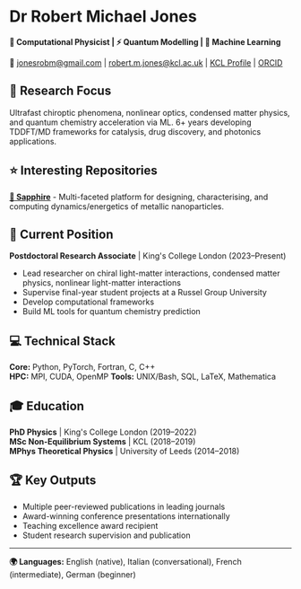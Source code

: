 # Dr Robert Michael Jones
**🔬 Computational Physicist | ⚡ Quantum Modelling | 🤖 Machine Learning**

📧 [jonesrobm@gmail.com](mailto:jonesrobm@gmail.com) | [robert.m.jones@kcl.ac.uk](mailto:robert.m.jones@kcl.ac.uk) | [KCL Profile](https://www.kcl.ac.uk/people/robert-jones) | [ORCID](https://orcid.org/0000-0002-5422-3088)

## 🔬 Research Focus
Ultrafast chiroptic phenomena, nonlinear optics, condensed matter physics, and quantum chemistry acceleration via ML. 6+ years developing TDDFT/MD frameworks for catalysis, drug discovery, and photonics applications.

## ⭐ Interesting Repositories

**[🔷 Sapphire](https://github.com/JonesRobM/Sapphire)** - Multi-faceted platform for designing, characterising, and computing dynamics/energetics of metallic nanoparticles.

## 💼 Current Position
**Postdoctoral Research Associate** | King's College London (2023–Present)
- Lead researcher on chiral light-matter interactions, condensed matter physics, nonlinear light-matter interactions
- Supervise final-year student projects at a Russel Group University
- Develop computational frameworks
- Build ML tools for quantum chemistry prediction

## 💻 Technical Stack
**Core:** Python, PyTorch, Fortran, C, C++  
**HPC:** MPI, CUDA, OpenMP
**Tools:** UNIX/Bash, SQL, LaTeX, Mathematica

## 🎓 Education
**PhD Physics** | King's College London (2019–2022)  
**MSc Non-Equilibrium Systems** | KCL (2018–2019)  
**MPhys Theoretical Physics** | University of Leeds (2014–2018)

## 🏆 Key Outputs
- Multiple peer-reviewed publications in leading journals
- Award-winning conference presentations internationally  
- Teaching excellence award recipient
- Student research supervision and publication

---
**🌍 Languages:** English (native), Italian (conversational), French (intermediate), German (beginner)

